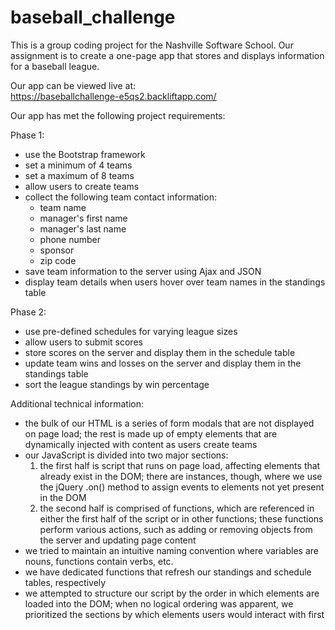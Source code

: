 baseball_challenge
==================

This is a group coding project for the Nashville Software School.  Our assignment is to create a one-page app that stores and displays information for a baseball league.

Our app can be viewed live at:<br />
https://baseballchallenge-e5qs2.backliftapp.com/

Our app has met the following project requirements:

Phase 1:<br />

<ul>
  <li>use the Bootstrap framework</li>
  <li>set a minimum of 4 teams</li>
  <li>set a maximum of 8 teams</li>
  <li>allow users to create teams</li>
  <li>collect the following team contact information:
    <ul>
      <li>team name</li>
      <li>manager's first name</li>
      <li>manager's last name</li>
      <li>phone number</li>
      <li>sponsor</li>
      <li>zip code</li>
    </ul>
  </li>
  <li>save team information to the server using Ajax and JSON</li>
  <li>display team details when users hover over team names in the standings table</li>
</ul>

Phase 2:<br />

<ul>
  <li>use pre-defined schedules for varying league sizes</li>
  <li>allow users to submit scores</li>
  <li>store scores on the server and display them in the schedule table</li>
  <li>update team wins and losses on the server and display them in the standings table</li>
  <li>sort the league standings by win percentage</li>
</ul>

Additional technical information:<br />

<ul>
  <li>the bulk of our HTML is a series of form modals that are not displayed on page load; the rest is made up of empty elements that are dynamically injected with content as users create teams</li>
  <li>our JavaScript is divided into two major sections:
    <ol>
      <li>the first half is script that runs on page load, affecting elements that already exist in the DOM; there are instances, though, where we use the jQuery .on() method to assign events to elements not yet present in the DOM</li>
      <li>the second half is comprised of functions, which are referenced in either the first half of the script or in other functions; these functions perform various actions, such as adding or removing objects from the server and updating page content</li>
    </ol>
  <li>we tried to maintain an intuitive naming convention where variables are nouns, functions contain verbs, etc.</li>
  <li>we have dedicated functions that refresh our standings and schedule tables, respectively</li>
  <li>we attempted to structure our script by the order in which elements are loaded into the DOM; when no logical ordering was apparent, we prioritized the sections by which elements users would interact with first</li>
</ul>

